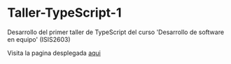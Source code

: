 # Taller-TypeScript-1

Desarrollo del primer taller de TypeScript del curso 'Desarrollo de software en equipo' (ISIS2603)

Visita la pagina desplegada [aqui](ddi4z.github.io/Taller-TypeScript-1/)
